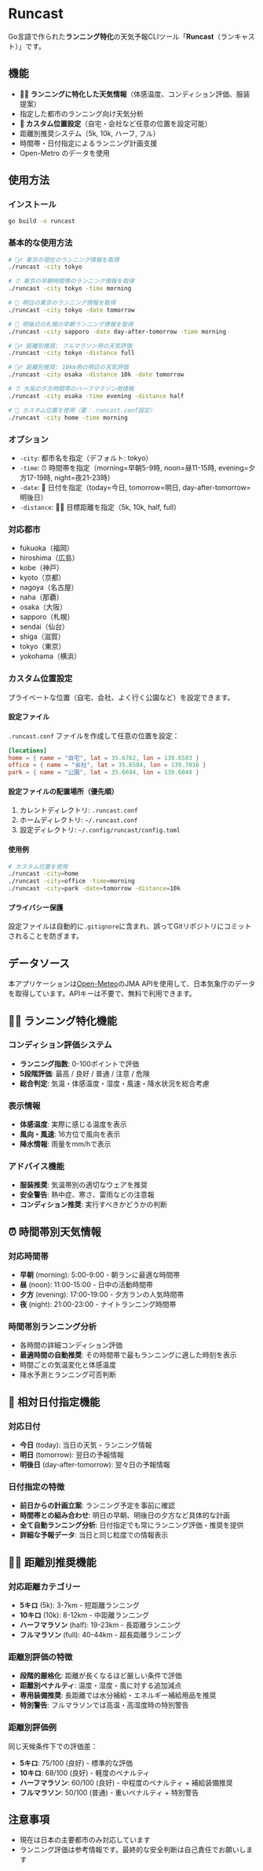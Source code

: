 # Runcast

Go言語で作られた**ランニング特化**の天気予報CLIツール「**Runcast**（ランキャスト）」です。

## 機能

- **🏃‍♂️ ランニングに特化した天気情報**（体感温度、コンディション評価、服装提案）
- 指定した都市のランニング向け天気分析
- **📍 カスタム位置設定**（自宅・会社など任意の位置を設定可能）
- 距離別推奨システム（5k, 10k, ハーフ, フル）
- 時間帯・日付指定によるランニング計画支援
- Open-Metro のデータを使用

## 使用方法

### インストール

```bash
go build -o runcast
```

### 基本的な使用方法

```bash
# 🏃‍♂️ 東京の現在のランニング情報を取得
./runcast -city tokyo

# ⏰ 東京の早朝時間帯のランニング情報を取得
./runcast -city tokyo -time morning

# 📅 明日の東京のランニング情報を取得
./runcast -city tokyo -date tomorrow

# 📅 明後日の札幌の早朝ランニング情報を取得
./runcast -city sapporo -date day-after-tomorrow -time morning

# 🏃‍♂️ 距離別推奨: フルマラソン用の天気評価
./runcast -city tokyo -distance full

# 🏃‍♂️ 距離別推奨: 10km用の明日の天気評価
./runcast -city osaka -distance 10k -date tomorrow

# ⏰ 大阪の夕方時間帯のハーフマラソン用情報
./runcast -city osaka -time evening -distance half

# 📍 カスタム位置を使用（要：.runcast.conf設定）
./runcast -city home -time morning
```

### オプション

- `-city`: 都市名を指定（デフォルト: tokyo）
- `-time`: ⏰ 時間帯を指定（morning=早朝5-9時, noon=昼11-15時, evening=夕方17-19時, night=夜21-23時）
- `-date`: 📅 日付を指定（today=今日, tomorrow=明日, day-after-tomorrow=明後日）
- `-distance`: 🏃‍♂️ 目標距離を指定（5k, 10k, half, full）

### 対応都市

- fukuoka（福岡）
- hiroshima（広島）
- kobe（神戸）
- kyoto（京都）
- nagoya（名古屋）
- naha（那覇）
- osaka（大阪）
- sapporo（札幌）
- sendai（仙台）
- shiga（滋賀）
- tokyo（東京）
- yokohama（横浜）

### カスタム位置設定

プライベートな位置（自宅、会社、よく行く公園など）を設定できます。

#### 設定ファイル

`.runcast.conf` ファイルを作成して任意の位置を設定：

```toml
[locations]
home = { name = "自宅", lat = 35.6762, lon = 139.6503 }
office = { name = "会社", lat = 35.6584, lon = 139.7016 }
park = { name = "公園", lat = 35.6694, lon = 139.6049 }
```

#### 設定ファイルの配置場所（優先順）

1. カレントディレクトリ: `.runcast.conf`
2. ホームディレクトリ: `~/.runcast.conf`  
3. 設定ディレクトリ: `~/.config/runcast/config.toml`

#### 使用例

```bash
# カスタム位置を使用
./runcast -city=home
./runcast -city=office -time=morning
./runcast -city=park -date=tomorrow -distance=10k
```

#### プライバシー保護

設定ファイルは自動的に`.gitignore`に含まれ、誤ってGitリポジトリにコミットされることを防ぎます。

## データソース

本アプリケーションは[Open-Meteo](https://open-meteo.com/)のJMA APIを使用して、日本気象庁のデータを取得しています。APIキーは不要で、無料で利用できます。

## 🏃‍♂️ ランニング特化機能

### コンディション評価システム
- **ランニング指数**: 0-100ポイントで評価
- **5段階評価**: 最高 / 良好 / 普通 / 注意 / 危険
- **総合判定**: 気温・体感温度・湿度・風速・降水状況を総合考慮

### 表示情報
- **体感温度**: 実際に感じる温度を表示
- **風向・風速**: 16方位で風向を表示
- **降水情報**: 雨量をmm/hで表示

### アドバイス機能
- **服装推奨**: 気温帯別の適切なウェアを推奨
- **安全警告**: 熱中症、寒さ、雷雨などの注意報
- **コンディション推奨**: 実行すべきかどうかの判断

## ⏰ 時間帯別天気情報

### 対応時間帯
- **早朝** (morning): 5:00-9:00 - 朝ランに最適な時間帯
- **昼** (noon): 11:00-15:00 - 日中の活動時間帯
- **夕方** (evening): 17:00-19:00 - 夕方ランの人気時間帯
- **夜** (night): 21:00-23:00 - ナイトランニング時間帯

### 時間帯別ランニング分析
- 各時間の詳細コンディション評価
- **最適時間の自動推奨**: その時間帯で最もランニングに適した時刻を表示
- 時間ごとの気温変化と体感温度
- 降水予測とランニング可否判断

## 📅 相対日付指定機能

### 対応日付
- **今日** (today): 当日の天気・ランニング情報
- **明日** (tomorrow): 翌日の予報情報
- **明後日** (day-after-tomorrow): 翌々日の予報情報

### 日付指定の特徴
- **前日からの計画立案**: ランニング予定を事前に確認
- **時間帯との組み合わせ**: 明日の早朝、明後日の夕方など具体的な計画
- **全て自動ランニング分析**: 日付指定でも常にランニング評価・推奨を提供
- **詳細な予報データ**: 当日と同じ粒度での情報表示

## 🏃‍♂️ 距離別推奨機能

### 対応距離カテゴリー
- **5キロ** (5k): 3-7km - 短距離ランニング
- **10キロ** (10k): 8-12km - 中距離ランニング  
- **ハーフマラソン** (half): 19-23km - 長距離ランニング
- **フルマラソン** (full): 40-44km - 超長距離ランニング

### 距離別評価の特徴
- **段階的厳格化**: 距離が長くなるほど厳しい条件で評価
- **距離別ペナルティ**: 温度・湿度・風に対する追加減点
- **専用装備推奨**: 長距離では水分補給・エネルギー補給用品を推奨
- **特別警告**: フルマラソンでは高温・高湿度時の特別警告

### 距離別評価例
同じ天候条件下での評価差：
- **5キロ**: 75/100 (良好) - 標準的な評価
- **10キロ**: 68/100 (良好) - 軽度のペナルティ
- **ハーフマラソン**: 60/100 (良好) - 中程度のペナルティ + 補給装備推奨
- **フルマラソン**: 50/100 (普通) - 重いペナルティ + 特別警告

## 注意事項

- 現在は日本の主要都市のみ対応しています
- ランニング評価は参考情報です。最終的な安全判断は自己責任でお願いします